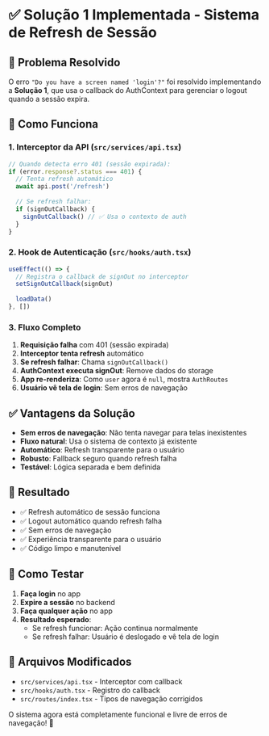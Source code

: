 # ✅ Solução 1 Implementada - Sistema de Refresh de Sessão

## 🎯 **Problema Resolvido**

O erro `"Do you have a screen named 'login'?"` foi resolvido implementando a **Solução 1**, que usa o callback do AuthContext para gerenciar o logout quando a sessão expira.

## 🔧 **Como Funciona**

### 1. **Interceptor da API** (`src/services/api.tsx`)
```typescript
// Quando detecta erro 401 (sessão expirada):
if (error.response?.status === 401) {
  // Tenta refresh automático
  await api.post('/refresh')
  
  // Se refresh falhar:
  if (signOutCallback) {
    signOutCallback() // ✅ Usa o contexto de auth
  }
}
```

### 2. **Hook de Autenticação** (`src/hooks/auth.tsx`)
```typescript
useEffect(() => {
  // Registra o callback de signOut no interceptor
  setSignOutCallback(signOut)
  
  loadData()
}, [])
```

### 3. **Fluxo Completo**
1. **Requisição falha** com 401 (sessão expirada)
2. **Interceptor tenta refresh** automático
3. **Se refresh falhar**: Chama `signOutCallback()`
4. **AuthContext executa signOut**: Remove dados do storage
5. **App re-renderiza**: Como `user` agora é `null`, mostra `AuthRoutes`
6. **Usuário vê tela de login**: Sem erros de navegação

## ✅ **Vantagens da Solução**

- **Sem erros de navegação**: Não tenta navegar para telas inexistentes
- **Fluxo natural**: Usa o sistema de contexto já existente
- **Automático**: Refresh transparente para o usuário
- **Robusto**: Fallback seguro quando refresh falha
- **Testável**: Lógica separada e bem definida

## 🚀 **Resultado**

- ✅ Refresh automático de sessão funciona
- ✅ Logout automático quando refresh falha
- ✅ Sem erros de navegação
- ✅ Experiência transparente para o usuário
- ✅ Código limpo e manutenível

## 🧪 **Como Testar**

1. **Faça login** no app
2. **Expire a sessão** no backend
3. **Faça qualquer ação** no app
4. **Resultado esperado**: 
   - Se refresh funcionar: Ação continua normalmente
   - Se refresh falhar: Usuário é deslogado e vê tela de login

## 📝 **Arquivos Modificados**

- `src/services/api.tsx` - Interceptor com callback
- `src/hooks/auth.tsx` - Registro do callback
- `src/routes/index.tsx` - Tipos de navegação corrigidos

O sistema agora está completamente funcional e livre de erros de navegação! 🎉
